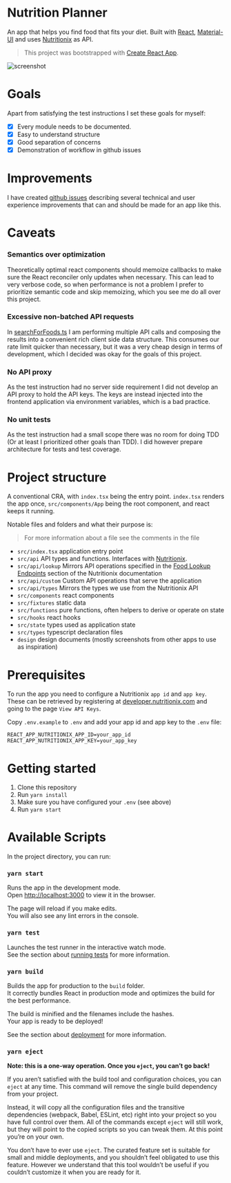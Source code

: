# Nutrition Planner
An app that helps you find food that fits your diet.
Built with [React](https://reactjs.org/), [Material-UI](https://material-ui.com/) and uses [Nutritionix](https://www.nutritionix.com/) as API.

> This project was bootstrapped with [Create React App](https://github.com/facebook/create-react-app).

![screenshot](https://github.com/ksandin/food-app/blob/main/docs/screenshot.png?raw=true)

# Goals
Apart from satisfying the test instructions I set these goals for myself:

- [x] Every module needs to be documented.
- [x] Easy to understand structure
- [x] Good separation of concerns
- [x] Demonstration of workflow in github issues

# Improvements
I have created [github issues](https://github.com/ksandin/food-app/milestone/3) describing several technical and user experience improvements that can and should be made for an app like this.

# Caveats

### Semantics over optimization
Theoretically optimal react components should memoize callbacks to make
sure the React reconciler only updates when necessary. This can lead to very verbose code,
so when performance is not a problem I prefer to prioritize semantic code and skip memoizing,
which you see me do all over this project.

### Excessive non-batched API requests
In [searchForFoods.ts](src/api/custom/searchForFoods.ts) I am performing multiple API calls and composing the results into a convenient
rich client side data structure. This consumes our rate limit quicker than necessary,
but it was a very cheap design in terms of development, which I decided was okay for the goals of this project.

### No API proxy
As the test instruction had no server side requirement I did not develop an API proxy to 
hold the API keys. The keys are instead injected into the frontend application via environment variables, which is a bad practice.

### No unit tests
As the test instruction had a small scope there was no room for doing TDD (Or at least I prioritized other goals than TDD).
I did however prepare architecture for tests and test coverage.

# Project structure
A conventional CRA, with `index.tsx` being the entry point.
`index.tsx` renders the app once, `src/components/App` being the root component, and react keeps it running.
 
Notable files and folders and what their purpose is:

> For more information about a file see the comments in the file

- `src/index.tsx` application entry point
- `src/api` API types and functions. Interfaces with [Nutritionix](https://www.nutritionix.com/).
- `src/api/lookup` Mirrors API operations specified in the [Food Lookup Endpoints](https://docs.google.com/document/d/1_q-K-ObMTZvO0qUEAxROrN3bwMujwAN25sLHwJzliK0/edit#heading=h.84ciec341szv) section of the Nutritionix documentation
- `src/api/custom` Custom API operations that serve the application
- `src/api/types` Mirrors the types we use from the Nutritionix API
- `src/components` react components
- `src/fixtures` static data
- `src/functions` pure functions, often helpers to derive or operate on state
- `src/hooks` react hooks
- `src/state` types used as application state
- `src/types` typescript declaration files
- `design` design documents (mostly screenshots from other apps to use as inspiration)

# Prerequisites
To run the app you need to configure a Nutritionix `app id` and `app key`.
These can be retrieved by registering at [developer.nutritionix.com](https://developer.nutritionix.com/) and going to the page `View API Keys`.

Copy `.env.example` to `.env` and add your app id and app key to the `.env` file:
```
REACT_APP_NUTRITIONIX_APP_ID=your_app_id
REACT_APP_NUTRITIONIX_APP_KEY=your_app_key
```

# Getting started
1. Clone this repository
2. Run `yarn install`
3. Make sure you have configured your `.env` (see above)
4. Run `yarn start`

# Available Scripts

In the project directory, you can run:

### `yarn start`

Runs the app in the development mode.\
Open [http://localhost:3000](http://localhost:3000) to view it in the browser.

The page will reload if you make edits.\
You will also see any lint errors in the console.

### `yarn test`

Launches the test runner in the interactive watch mode.\
See the section about [running tests](https://facebook.github.io/create-react-app/docs/running-tests) for more information.

### `yarn build`

Builds the app for production to the `build` folder.\
It correctly bundles React in production mode and optimizes the build for the best performance.

The build is minified and the filenames include the hashes.\
Your app is ready to be deployed!

See the section about [deployment](https://facebook.github.io/create-react-app/docs/deployment) for more information.

### `yarn eject`

**Note: this is a one-way operation. Once you `eject`, you can’t go back!**

If you aren’t satisfied with the build tool and configuration choices, you can `eject` at any time. This command will remove the single build dependency from your project.

Instead, it will copy all the configuration files and the transitive dependencies (webpack, Babel, ESLint, etc) right into your project so you have full control over them. All of the commands except `eject` will still work, but they will point to the copied scripts so you can tweak them. At this point you’re on your own.

You don’t have to ever use `eject`. The curated feature set is suitable for small and middle deployments, and you shouldn’t feel obligated to use this feature. However we understand that this tool wouldn’t be useful if you couldn’t customize it when you are ready for it.
